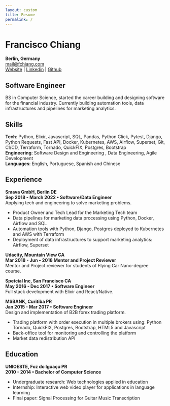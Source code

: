 ```yaml
---
layout: custom
title: Resume
permalink: /
---
```

# Francisco Chiang
**Berlin, Germany**\
[mail@fchiang.com](mailto:mail@fchiang.com)\
[Website](https://www.fchiang.com) | [Linkedin](https://www.linkedin.com/in/francisco-chiang/) | [Github](https://github.com/chicochico)

## Software Engineer
BS in Computer Science, started the career building and designing software for the financial industry. Currently building automation tools, data infrastructures and pipelines for marketing analytics.

## Skills
**Tech**: Python, Elixir, Javascript, SQL, Pandas, Python Click, Pytest, Django, Python Requests, Fast API, Docker, Kubernetes, AWS, Airflow, Superset, Git, CI/CD, Terraform, Tornado, QuickFIX, Postgres, Bootstrap\
**Engineering**: Software Design and Engineering , Data Engineering, Agile Development\
**Languages**: English, Portuguese, Spanish and Chinese

## Experience
**Smava GmbH, Berlin DE**\
**Sep 2018 - March 2022 • Software/Data Engineer**\
Applying tech and engineering to solve marketing problems.
- Product Owner and Tech Lead for the Marketing Tech team
- Data pipelines for marketing data processing using Python, Docker, Airflow and SQL
- Automation tools with Python, Django, Postgres deployed to Kubernetes and AWS with Terraform
- Deployment of data infrastructures to support marketing analytics: Airflow, Superset

**Udacity, Mountain View CA**\
**Mar 2018 - Jun • 2018 Mentor and Project Reviewer**\
Mentor and Project reviewer for students of Flying Car Nano-degree course.

**Spetcial Inc, San Francisco CA**\
**May 2016 - Dec 2017 • Software Engineer**\
Full stack development with Elixir and React/Native.

**MSBANK, Curitiba PR**\
**Jan 2015 - Mar 2017 • Software Engineer**\
Design and implementation of B2B forex trading platform.
- Trading platform with order execution in multiple brokers using: Python Tornado, QuickFIX, Postgres, Bootstrap, HTML5 and Javascript
- Back-office tool for monitoring and controlling the platform
- Market data redistribution API

## Education
**UNIOESTE, Foz do Iguaçu PR**\
**2010 - 2014 • Bachelor of Computer Science**
- Undergraduate research: Web technologies applied in education
- Internship: Interactive web video player for applications in language learning
- Final paper: Signal Processing for Guitar Music Transcription
